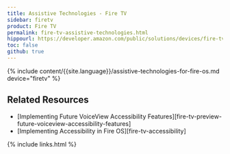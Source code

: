```yaml
---
title: Assistive Technologies - Fire TV
sidebar: firetv
product: Fire TV
permalink: fire-tv-assistive-technologies.html
hippourl: https://developer.amazon.com/public/solutions/devices/fire-tv/docs/fire-tv-assistive-technologies
toc: false
github: true
---
```


{% include content/{{site.language}}/assistive-technologies-for-fire-os.md device="firetv" %}

## Related Resources

*   [Implementing Future VoiceView Accessibility Features][fire-tv-preview-future-voiceview-accessibility-features]
*   [Implementing Accessibility in Fire OS][fire-tv-accessibility]


{% include links.html %}
